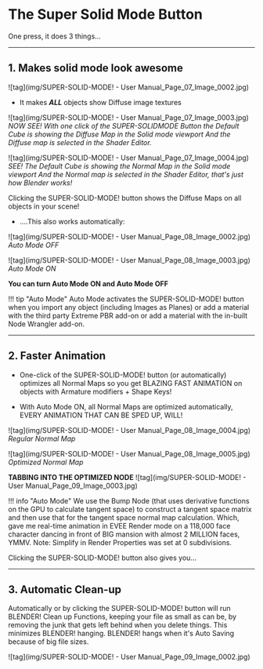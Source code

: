 # The Super Solid Mode Button

One press, it does 3 things...
___


## 1. Makes solid mode look awesome

![tag](img/SUPER-SOLID-MODE! - User Manual_Page_07_Image_0002.jpg)


* It makes ***ALL*** objects show Diffuse image textures


![tag](img/SUPER-SOLID-MODE! - User Manual_Page_07_Image_0003.jpg)
*NOW SEE! With one click of the SUPER-SOLIDMODE Button the Default Cube is showing the Diffuse Map in the Solid mode viewport And the Diffuse map is selected in the Shader Editor.*

![tag](img/SUPER-SOLID-MODE! - User Manual_Page_07_Image_0004.jpg)
*SEE! The Default Cube is showing the Normal Map in the Solid mode viewport And the Normal map is selected in the Shader Editor, that's just how Blender works!*

Clicking the SUPER-SOLID-MODE! button shows the Diffuse Maps on all objects in your scene!

* ....This also works automatically:

<!-- method 1 of doing a table in md -->
<!-- 
|First Image|Second Image|
|:-:|:-:|
|![First Image](img/SUPER-SOLID-MODE! - User Manual_Page_08_Image_0002.jpg)|![Second Image](img/SUPER-SOLID-MODE! - User Manual_Page_08_Image_0003.jpg)| -->

<!-- method 2 of doing a table in md -->
<!-- 
*Auto Mode OFF* | *Auto Mode ON*
--- | ---
![First Image](img/SUPER-SOLID-MODE! - User Manual_Page_08_Image_0002.jpg) | ![Second Image](img/SUPER-SOLID-MODE! - User Manual_Page_08_Image_0003.jpg) -->


![tag](img/SUPER-SOLID-MODE! - User Manual_Page_08_Image_0002.jpg)
*Auto Mode OFF*

![tag](img/SUPER-SOLID-MODE! - User Manual_Page_08_Image_0003.jpg)
*Auto Mode ON*

**You can turn Auto Mode ON and Auto Mode OFF**

!!! tip "Auto Mode"
    Auto Mode activates the SUPER-SOLID-MODE! button when  you import any object (including Images as Planes) or add a material with the third party Extreme PBR add-on or add a material with the in-built Node Wrangler add-on. 

___


## 2. Faster Animation

* One-click of the SUPER-SOLID-MODE! button (or automatically)
optimizes all Normal Maps so you get BLAZING FAST ANIMATION on
objects with Armature modifiers + Shape Keys!

* With Auto Mode ON, all Normal Maps are optimized automatically, EVERY ANIMATION
THAT CAN BE SPED UP, WILL!

![tag](img/SUPER-SOLID-MODE! - User Manual_Page_08_Image_0004.jpg)
*Regular Normal Map*

![tag](img/SUPER-SOLID-MODE! - User Manual_Page_08_Image_0005.jpg)
*Optimized Normal Map*

**TABBING INTO THE OPTIMIZED NODE**
![tag](img/SUPER-SOLID-MODE! - User Manual_Page_09_Image_0003.jpg)

!!! info "Auto Mode"
    We use the Bump Node (that uses derivative functions on the GPU to calculate tangent space) to construct a tangent space matrix and then use that for the tangent space normal map calculation. Which, gave me real-time animation in EVEE Render mode on a 118,000 face character dancing in front of BIG mansion with almost 2 MILLION faces, YMMV. Note: Simplify in Render Properties was set at 0 subdivisions. 

Clicking the SUPER-SOLID-MODE! button also gives you...
___


## 3. Automatic Clean-up

Automatically or by clicking the SUPER-SOLID-MODE! button will run BLENDER! Clean up Functions, keeping your file as small as can be, by removing the junk that gets left behind when you delete things. This minimizes BLENDER! hanging. BLENDER! hangs when it's Auto Saving because of big file sizes.

![tag](img/SUPER-SOLID-MODE! - User Manual_Page_09_Image_0002.jpg)

